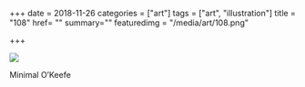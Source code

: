 +++
date = 2018-11-26
categories = ["art"]
tags = ["art", "illustration"]
title = "108"
href= ""
summary=""
featuredimg = "/media/art/108.png"

+++

<img src="/media/art/108.png" />

Minimal O’Keefe
